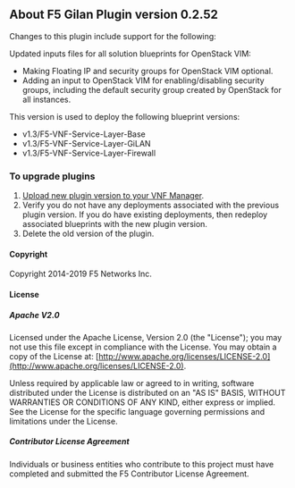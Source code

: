 ## About F5 Gilan Plugin version 0.2.52
Changes to this plugin include support for the following:

Updated inputs files for all solution blueprints for OpenStack VIM: 

- Making Floating IP and security groups for OpenStack VIM optional.
- Adding an input to OpenStack VIM for enabling/disabling security groups, including the default security group created by OpenStack for all instances.


This version is used to deploy the following blueprint versions:

- v1.3/F5-VNF-Service-Layer-Base
- v1.3/F5-VNF-Service-Layer-GiLAN
- v1.3/F5-VNF-Service-Layer-Firewall

### To upgrade plugins

1. [Upload new plugin version to your VNF Manager](https://github.com/F5Networks/f5-nfv-solutions/tree/master/supported/plugins#manually-upload-plugins-to-vnf-manager). 
2. Verify you do not have any deployments associated with the previous plugin version. If you do have existing deployments, 
then redeploy associated blueprints with the new plugin version.
3. Delete the old version of the plugin.

#### Copyright
Copyright 2014-2019 F5 Networks Inc.

#### License

##### Apache V2.0 
Licensed under the Apache License, Version 2.0 (the "License"); you may not use this file except in compliance with the License. You may obtain a copy of the License at: [http://www.apache.org/licenses/LICENSE-2.0](http://www.apache.org/licenses/LICENSE-2.0).

Unless required by applicable law or agreed to in writing, software distributed under the License is distributed on an "AS IS" BASIS, WITHOUT WARRANTIES OR CONDITIONS OF ANY KIND, either express or implied. See the License for the specific language governing permissions and limitations under the License.

##### Contributor License Agreement
Individuals or business entities who contribute to this project must have completed and submitted the F5 Contributor License Agreement.
